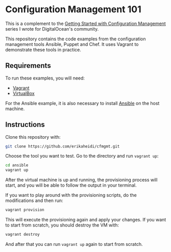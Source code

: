 # Configuration Management 101

This is a complement to the [Getting Started with Configuration Management](https://www.digitalocean.com/community/tutorial_series/getting-started-with-configuration-management) series I wrote for DigitalOcean's community.

This repository contains the code examples from the configuration management tools Ansible, Puppet and Chef. It uses Vagrant to demonstrate these tools in practice.

## Requirements

To run these examples, you will need:

- [Vagrant](http://vagrantup.com)
- [VirtualBox](https://www.virtualbox.org/wiki/Downloads)

For the Ansible example, it is also necessary to install [Ansible](http://docs.ansible.com/ansible/intro_installation.html) on the host machine.

## Instructions

Clone this repository with:

```sh
git clone https://github.com/erikaheidi/cfmgmt.git
```

Choose the tool you want to test. Go to the directory and run `vagrant up`:

```sh
cd ansible
vagrant up
```

After the virtual machine is up and running, the provisioning process will start, and you will be able to follow the output in your terminal.

If you want to play around with the provisioning scripts, do the modifications and then run:

```sh
vagrant provision
```

This will execute the provisioning again and apply your changes. If you want to start from scratch, you should destroy the VM with:

```sh
vagrant destroy
```

And after that you can run `vagrant up` again to start from scratch.

